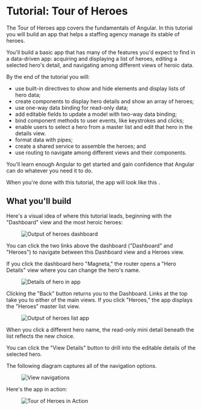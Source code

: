 
# Tutorial: Tour of Heroes

The Tour of Heroes app covers the fundamentals of Angular.  In this tutorial you will build an app that helps a staffing agency manage its stable of heroes.

You'll build a basic app that has many of the features you'd expect to find in a data-driven app: acquiring and displaying a list of heroes, editing a selected hero's detail, and navigating among different views of heroic data.

By the end of the tutorial you will:

* use built-in directives to show and hide elements and display lists of hero data;
* create components to display hero details and show an array of heroes;
* use one-way data binding for read-only data;
* add editable fields to update a model with two-way data binding;
* bind component methods to user events, like keystrokes and clicks;
* enable users to select a hero from a master list and edit that hero in the details view. 
* format data with pipes;
* create a shared service to assemble the heroes; and
* use routing to navigate among different views and their components.

You'll learn enough Angular to get started and gain confidence that
Angular can do whatever you need it to do. 

When you're done with this tutorial, the app will look like this <live-example name="toh-pt6"></live-example>.


## What you'll build

Here's a visual idea of where this tutorial leads, beginning with the "Dashboard"
view and the most heroic heroes:

<figure>
  <img src='generated/images/guide/toh/heroes-dashboard-1.png' alt="Output of heroes dashboard">
</figure>

You can click the two links above the dashboard ("Dashboard" and "Heroes")
to navigate between this Dashboard view and a Heroes view.

If you click the dashboard hero "Magneta," the router opens a "Hero Details" view
where you can change the hero's name.

<figure>
  <img src='generated/images/guide/toh/hero-details-1.png' alt="Details of hero in app">
</figure>

Clicking the "Back" button returns you to the Dashboard.
Links at the top take you to either of the main views.
If you click "Heroes," the app displays the "Heroes" master list view.


<figure>
  <img src='generated/images/guide/toh/heroes-list-2.png' alt="Output of heroes list app">
</figure>



When you click a different hero name, the read-only mini detail beneath the list reflects the new choice.

You can click the "View Details" button to drill into the
editable details of the selected hero.

The following diagram captures all of the navigation options.


<figure>
  <img src='generated/images/guide/toh/nav-diagram.png' alt="View navigations">
</figure>



Here's the app in action:


<figure>
  <img src='generated/images/guide/toh/toh-anim.gif' alt="Tour of Heroes in Action">
</figure>